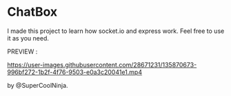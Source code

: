 # ChatBox
I made this project to learn how socket.io and express work.
Feel free to use it as you need.

 

PREVIEW : 

https://user-images.githubusercontent.com/28671231/135870673-996bf272-1b2f-4f76-9503-e0a3c20041e1.mp4



by @SuperCoolNinja.




